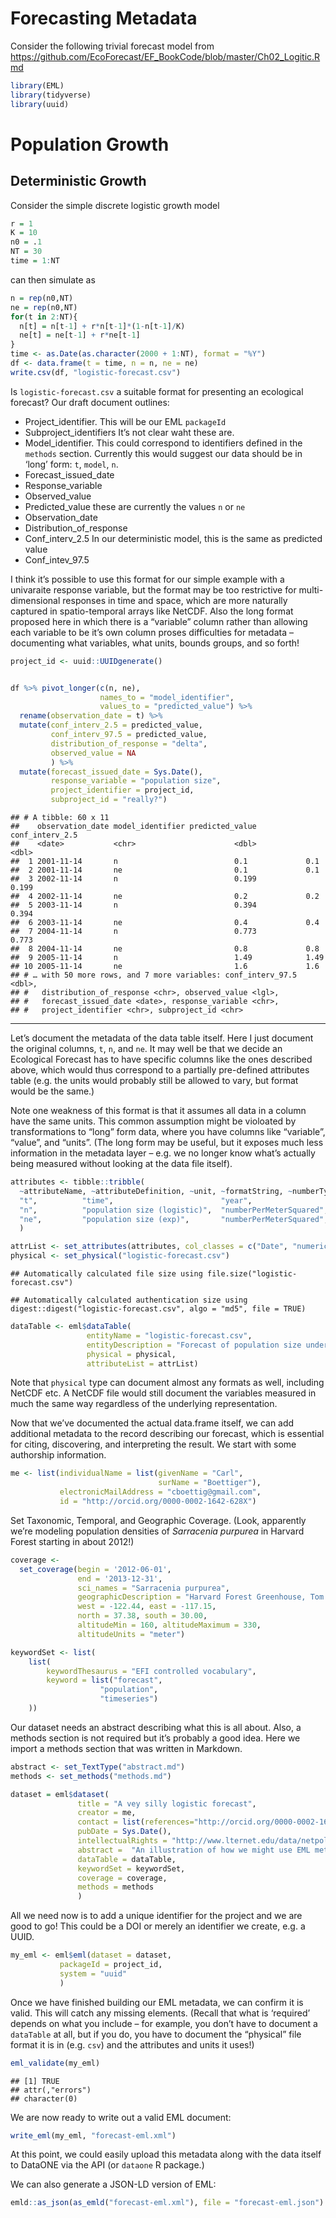 Forecasting Metadata
================

Consider the following trivial forecast model from
<https://github.com/EcoForecast/EF_BookCode/blob/master/Ch02_Logitic.Rmd>

``` r
library(EML)
library(tidyverse)
library(uuid)
```

# Population Growth

## Deterministic Growth

Consider the simple discrete logistic growth model

``` r
r = 1
K = 10
n0 = .1
NT = 30
time = 1:NT
```

can then simulate as

``` r
n = rep(n0,NT)
ne = rep(n0,NT)
for(t in 2:NT){
  n[t] = n[t-1] + r*n[t-1]*(1-n[t-1]/K)
  ne[t] = ne[t-1] + r*ne[t-1]
}
time <- as.Date(as.character(2000 + 1:NT), format = "%Y")
df <- data.frame(t = time, n = n, ne = ne)
write.csv(df, "logistic-forecast.csv")
```

Is `logistic-forecast.csv` a suitable format for presenting an
ecological forecast? Our draft document outlines:

  - Project\_identifier. This will be our EML `packageId`
  - Subproject\_identifiers It’s not clear waht these are.
  - Model\_identifier. This could correspond to identifiers defined in
    the `methods` section. Currently this would suggest our data should
    be in ‘long’ form: `t`, `model`, `n`.
  - Forecast\_issued\_date
  - Response\_variable
  - Observed\_value  
  - Predicted\_value these are currently the values `n` or `ne`
  - Observation\_date  
  - Distribution\_of\_response  
  - Conf\_interv\_2.5 In our deterministic model, this is the same as
    predicted value
  - Conf\_intev\_97.5

I think it’s possible to use this format for our simple example with a
univaraite response variable, but the format may be too restrictive for
multi-dimensional responses in time and space, which are more naturally
captured in spatio-temporal arrays like NetCDF. Also the long format
proposed here in which there is a “variable” column rather than allowing
each variable to be it’s own column proses difficulties for metadata –
documenting what variables, what units, bounds groups, and so forth\!

``` r
project_id <- uuid::UUIDgenerate()


df %>% pivot_longer(c(n, ne), 
                    names_to = "model_identifier", 
                    values_to = "predicted_value") %>%
  rename(observation_date = t) %>%
  mutate(conf_interv_2.5 = predicted_value,
         conf_interv_97.5 = predicted_value,
         distribution_of_response = "delta",
         observed_value = NA
         ) %>%
  mutate(forecast_issued_date = Sys.Date(),
         response_variable = "population size",
         project_identifier = project_id,
         subproject_id = "really?")
```

    ## # A tibble: 60 x 11
    ##    observation_date model_identifier predicted_value conf_interv_2.5
    ##    <date>           <chr>                      <dbl>           <dbl>
    ##  1 2001-11-14       n                          0.1             0.1  
    ##  2 2001-11-14       ne                         0.1             0.1  
    ##  3 2002-11-14       n                          0.199           0.199
    ##  4 2002-11-14       ne                         0.2             0.2  
    ##  5 2003-11-14       n                          0.394           0.394
    ##  6 2003-11-14       ne                         0.4             0.4  
    ##  7 2004-11-14       n                          0.773           0.773
    ##  8 2004-11-14       ne                         0.8             0.8  
    ##  9 2005-11-14       n                          1.49            1.49 
    ## 10 2005-11-14       ne                         1.6             1.6  
    ## # … with 50 more rows, and 7 more variables: conf_interv_97.5 <dbl>,
    ## #   distribution_of_response <chr>, observed_value <lgl>,
    ## #   forecast_issued_date <date>, response_variable <chr>,
    ## #   project_identifier <chr>, subproject_id <chr>

-----

Let’s document the metadata of the data table itself. Here I just
document the original columns, `t`, `n`, and `ne`. It may well be that
we decide an Ecological Forecast has to have specific columns like the
ones described above, which would thus correspond to a partially
pre-defined attributes table (e.g. the units would probably still be
allowed to vary, but format would be the same.)

Note one weakness of this format is that it assumes all data in a column
have the same units. This common assumption might be violoated by
transformations to “long” form data, where you have columns like
“variable”, “value”, and “units”. (The long form may be useful, but it
exposes much less information in the metadata layer – e.g. we no longer
know what’s actually being measured without looking at the data file
itself).

``` r
attributes <- tibble::tribble(
  ~attributeName, ~attributeDefinition, ~unit, ~formatString, ~numberType,
  "t",          "time",                        "year",                   "YYYY-MM-DD", "numberType",
  "n",          "population size (logistic)",  "numberPerMeterSquared",   NA,          "real",
  "ne",         "population size (exp)",       "numberPerMeterSquared",    NA,         "real"
  )

attrList <- set_attributes(attributes, col_classes = c("Date", "numeric", "numeric"))
physical <- set_physical("logistic-forecast.csv")
```

    ## Automatically calculated file size using file.size("logistic-forecast.csv")

    ## Automatically calculated authentication size using digest::digest("logistic-forecast.csv", algo = "md5", file = TRUE)

``` r
dataTable <- eml$dataTable(
                 entityName = "logistic-forecast.csv",
                 entityDescription = "Forecast of population size under a few models",
                 physical = physical,
                 attributeList = attrList)
```

Note that `physical` type can document almost any formats as well,
including NetCDF etc. A NetCDF file would still document the variables
measured in much the same way regardless of the underlying
representation.

Now that we’ve documented the actual data.frame itself, we can add
additional metadata to the record describing our forecast, which is
essential for citing, discovering, and interpreting the result. We start
with some authorship information.

``` r
me <- list(individualName = list(givenName = "Carl", 
                                 surName = "Boettiger"),
           electronicMailAddress = "cboettig@gmail.com",
           id = "http://orcid.org/0000-0002-1642-628X")
```

Set Taxonomic, Temporal, and Geographic Coverage. (Look, apparently
we’re modeling population densities of *Sarracenia purpurea* in
Harvard Forest starting in about 2012\!)

``` r
coverage <- 
  set_coverage(begin = '2012-06-01', 
               end = '2013-12-31',
               sci_names = "Sarracenia purpurea",
               geographicDescription = "Harvard Forest Greenhouse, Tom Swamp Tract (Harvard Forest)",
               west = -122.44, east = -117.15, 
               north = 37.38, south = 30.00,
               altitudeMin = 160, altitudeMaximum = 330,
               altitudeUnits = "meter")
```

``` r
keywordSet <- list(
    list(
        keywordThesaurus = "EFI controlled vocabulary",
        keyword = list("forecast",
                    "population",
                    "timeseries")
    ))
```

Our dataset needs an abstract describing what this is all about. Also, a
methods section is not required but it’s probably a good idea. Here we
import a methods section that was written in Markdown.

``` r
abstract <- set_TextType("abstract.md")
methods <- set_methods("methods.md")
```

``` r
dataset = eml$dataset(
               title = "A vey silly logistic forecast",
               creator = me,
               contact = list(references="http://orcid.org/0000-0002-1642-628X"),
               pubDate = Sys.Date(),
               intellectualRights = "http://www.lternet.edu/data/netpolicy.html.",
               abstract =  "An illustration of how we might use EML metadata to describe an ecological forecast",
               dataTable = dataTable,
               keywordSet = keywordSet,
               coverage = coverage,
               methods = methods
               )
```

All we need now is to add a unique identifier for the project and we are
good to go\! This could be a DOI or merely an identifier we create,
e.g. a UUID.

``` r
my_eml <- eml$eml(dataset = dataset,
           packageId = project_id,  
           system = "uuid"
           )
```

Once we have finished building our EML metadata, we can confirm it is
valid. This will catch any missing elements. (Recall that what is
‘required’ depends on what you include – for example, you don’t have
to document a `dataTable` at all, but if you do, you have to document
the “physical” file format it is in (e.g. `csv`) and the attributes and
units it uses\!)

``` r
eml_validate(my_eml)
```

    ## [1] TRUE
    ## attr(,"errors")
    ## character(0)

We are now ready to write out a valid EML document:

``` r
write_eml(my_eml, "forecast-eml.xml")
```

At this point, we could easily upload this metadata along with the data
itself to DataONE via the API (or `dataone` R package.)

We can also generate a JSON-LD version of EML:

``` r
emld::as_json(as_emld("forecast-eml.xml"), file = "forecast-eml.json")
```
